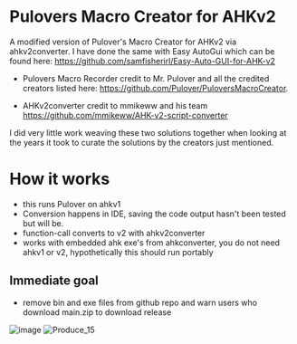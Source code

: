 # Pulovers Macro Creator for AHKv2
A modified version of Pulover's Macro Creator for AHKv2 via ahkv2converter. I have done the same with Easy AutoGui which can be found here: https://github.com/samfisherirl/Easy-Auto-GUI-for-AHK-v2

- Pulovers Macro Recorder credit to Mr. Pulover and all the credited creators listed here: https://github.com/Pulover/PuloversMacroCreator. 

- AHKv2converter credit to mmikeww and his team https://github.com/mmikeww/AHK-v2-script-converter

I did very little work weaving these two solutions together when looking at the years it took to curate the solutions by the creators just mentioned. 

# How it works 
- this runs Pulover on ahkv1
- Conversion happens in IDE, saving the code output hasn't been tested but will be. 
- function-call converts to v2 with ahkv2converter 
- works with embedded ahk exe's from ahkconverter, you do not need ahkv1 or v2, hypothetically this should run portably

## Immediate goal

- remove bin and exe files from github repo and warn users who download main.zip to download release 

![image](https://user-images.githubusercontent.com/98753696/235373727-cc79048a-27f9-4567-81ec-54cba90db332.png)
![Produce_15](https://user-images.githubusercontent.com/98753696/235379299-53b639ee-586e-4b95-a282-9d199027d530.GIF)
